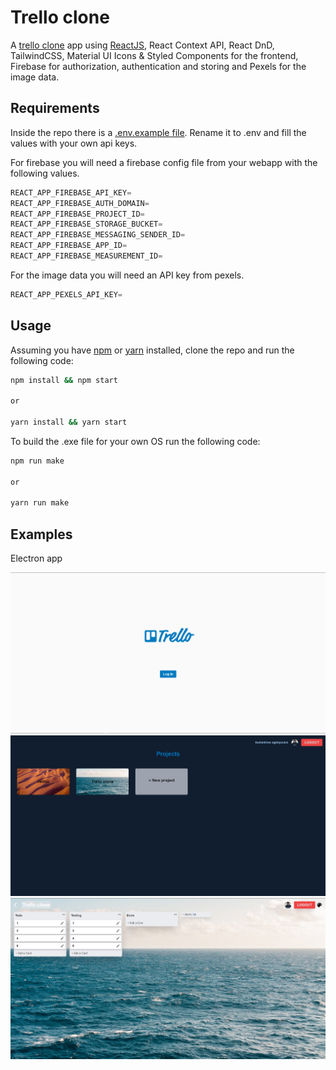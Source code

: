 # Trello clone

A [trello clone](https://trello.com) app using [ReactJS](https://reactjs.org), React Context API, React DnD, TailwindCSS, Material UI Icons & Styled Components for the frontend, Firebase for authorization, authentication and storing and Pexels for the image data.

## Requirements

Inside the repo there is a [.env.example file](./.env.example). Rename it to .env and fill the values with your own api keys.

For firebase you will need a firebase config file from your webapp with the following values.

```javascript
REACT_APP_FIREBASE_API_KEY=
REACT_APP_FIREBASE_AUTH_DOMAIN=
REACT_APP_FIREBASE_PROJECT_ID=
REACT_APP_FIREBASE_STORAGE_BUCKET=
REACT_APP_FIREBASE_MESSAGING_SENDER_ID=
REACT_APP_FIREBASE_APP_ID=
REACT_APP_FIREBASE_MEASUREMENT_ID=
```

For the image data you will need an API key from pexels.

```javascript
REACT_APP_PEXELS_API_KEY=
```

## Usage

Assuming you have [npm](https://www.npmjs.com) or [yarn](https://www.yarnpkg.com) installed, clone the repo and run the following code:

```bash
npm install && npm start

or

yarn install && yarn start
```

To build the .exe file for your own OS run the following code:

```bash
npm run make

or 

yarn run make
```

## Examples

Electron app
<br>
<p align="center">
  <img src="img/img1.png"/>
  <img src="img/img2.png"/>
  <img src="img/img3.png"/>
</p>